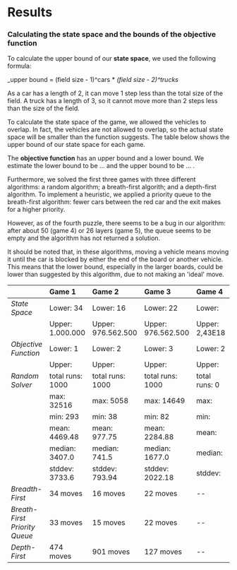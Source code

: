 # Results
### Calculating the state space and the bounds of the objective function
To calculate the upper bound of our **state space**, we used the following formula:  

  _upper bound = (field size - 1)^cars * _(field size - 2)^trucks_  

  As a car has a length of 2, it can move 1 step less than the total size of the
field. A truck has a length of 3, so it cannot move more than 2 steps less than
the size of the field.  

  To calculate the state space of the game, we allowed the vehicles to overlap. In
fact, the vehicles are not allowed to overlap, so the actual state space will be
smaller than the function suggests. The table below shows the upper bound of our
state space for each game.  

  The **objective function** has an upper bound and a lower bound. We estimate the
lower bound to be ... and the upper bound to be ... .  

  Furthermore, we solved the first three games with three different algorithms:
a random algorithm; a breath-first algorith; and a depth-first algorithm. To implement
a heuristic, we applied a priority queue to the breath-first algorithm: fewer cars
between the red car and the exit makes for a higher priority.

  However, as of the fourth puzzle, there seems to be a bug in our algorithm:
after about 50 (game 4) or 26 layers (game 5), the queue seems to be empty and
the algorithm has not returned a solution.

  It should be noted that, in these algorithms, moving a vehicle means moving it
 until the car is blocked by either the end of the board or another vehicle.
 This means that the lower bound, especially in the larger boards, could be lower
 than suggested by this algorithm, due to not making an 'ideal' move.

||Game 1|Game 2|Game 3|Game 4|Game 5|Game 6|Game 7|
|---| :--- | :--- | :---| :---| :---| :---| :---|
|_State Space_|Lower: 34|Lower: 16|Lower: 22|Lower: |Lower: |Lower: |Lower: |
||Upper: 1.000.000|Upper: 976.562.500|Upper: 976.562.500|Upper: 2,43E18|Upper:2,12E21|Upper: 1,04E23 |Upper:1,31E44|
|_Objective Function_|Lower: 1|Lower: 2|Lower: 3|Lower: 2|Lower: 1|Lower: 2|Lower: 2|
||Upper: |Upper: |Upper: |Upper: |Upper: |Upper: |Upper: |
|_Random Solver_|total runs: 1000|total runs: 1000|total runs: 1000|total runs: 0|total runs: 0|total runs: 0|total runs: 0|
||max: 32516|max: 5058|max: 14649|max: |max: |max: |max: |
||min: 293|min: 38|min: 82|min: |min: |min: |min: |
||mean: 4469.48|mean: 977.75|mean: 2284.88|mean: |mean: |mean: |mean: |
||median: 3407.0|median: 741.5|median: 1677.0|median: |median: |median: |median: |
||stddev: 3733.6|stddev: 793.94|stddev: 2022.18|stddev: |stddev: |stddev: |stddev: |
|_Breadth-First_|34 moves|16 moves|22 moves| -- | -- | -- | -- |
|_Breath-First Priority Queue_|33 moves|15 moves|22 moves| -- | -- | -- | -- |
|_Depth-First_|474 moves|901 moves|127 moves| -- | -- | -- | -- |
